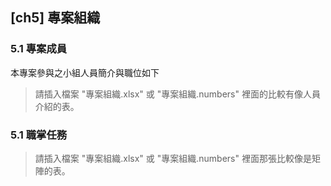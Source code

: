 ## [ch5] 專案組織

### 5.1 專案成員

本專案參與之小組人員簡介與職位如下

> 請插入檔案 "專案組織.xlsx" 或 "專案組織.numbers" 裡面的比較有像人員介紹的表。

### 5.1 職掌任務

> 請插入檔案 "專案組織.xlsx" 或 "專案組織.numbers" 裡面那張比較像是矩陣的表。
